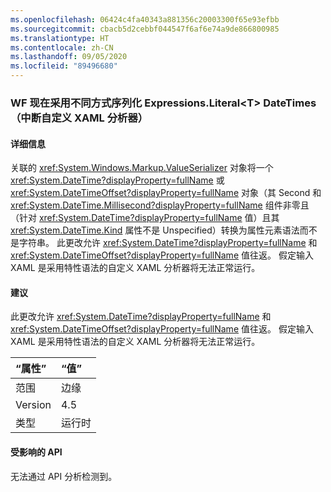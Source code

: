 ```yaml
---
ms.openlocfilehash: 06424c4fa40343a881356c20003300f65e93efbb
ms.sourcegitcommit: cbacb5d2cebbf044547f6af6e74a9de866800985
ms.translationtype: HT
ms.contentlocale: zh-CN
ms.lasthandoff: 09/05/2020
ms.locfileid: "89496680"
---
```

### <a name="wf-serializes-expressionsliterallttgt-datetimes-differently-now-breaks-custom-xaml-parsers"></a>WF 现在采用不同方式序列化 Expressions.Literal&lt;T&gt; DateTimes（中断自定义 XAML 分析器）

#### <a name="details"></a>详细信息

关联的 <xref:System.Windows.Markup.ValueSerializer> 对象将一个 <xref:System.DateTime?displayProperty=fullName> 或 <xref:System.DateTimeOffset?displayProperty=fullName> 对象（其 Second 和 <xref:System.DateTime.Millisecond?displayProperty=fullName> 组件非零且（针对 <xref:System.DateTime?displayProperty=fullName> 值）且其 <xref:System.DateTime.Kind> 属性不是 Unspecified）转换为属性元素语法而不是字符串。 此更改允许 <xref:System.DateTime?displayProperty=fullName> 和 <xref:System.DateTimeOffset?displayProperty=fullName> 值往返。 假定输入 XAML 是采用特性语法的自定义 XAML 分析器将无法正常运行。

#### <a name="suggestion"></a>建议

此更改允许 <xref:System.DateTime?displayProperty=fullName> 和 <xref:System.DateTimeOffset?displayProperty=fullName> 值往返。 假定输入 XAML 是采用特性语法的自定义 XAML 分析器将无法正常运行。

| “属性”    | “值”       |
|:--------|:------------|
| 范围   |边缘|
|Version|4.5|
|类型|运行时|

#### <a name="affected-apis"></a>受影响的 API

无法通过 API 分析检测到。

<!--

#### Affected APIs

Not detectable via API analysis.

-->
